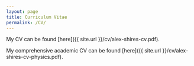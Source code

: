 ```yaml
---
layout: page
title: Curriculum Vitae
permalink: /CV/
---
```


My CV can be found [here]({{ site.url }}/cv/alex-shires-cv.pdf).

My comprehensive academic CV can be found [here]({{ site.url }}/cv/alex-shires-cv-physics.pdf).

